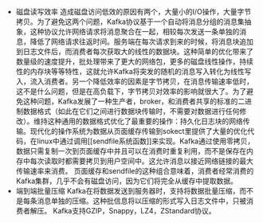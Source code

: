 - 磁盘读写效率
造成磁盘访问低效的原因有两个，大量小的I/O操作，大量字节拷贝。为了避免这两个问题，Kafka协议基于一个自动将消息分组的消息集抽象，这种协议允许网络请求将消息聚合在一起，相较每次发送一条单独的消息，降低了网络请求往返时间。服务端在每次请求到来的时候，将消息块追加到日志文件后，而消费者每次获取大的线性的数据块。这种简单的优化带来了数量级的速度提升，批处理带来了更大的网络包，更多的磁盘线性操作，持续性的内存块等等特性，这就允许Kafka将突发的随机的消息写入转化为线性写入，流入消费者。另一个降低效率的因素是字节拷贝，在消息传输速率低时，这不是什么问题，但是在高负载下，字节拷贝对效率的影响就很大了。为了避免这种问题，Kafka发展了一种生产者，broker，和消费者共享的标准的二进制数据格式（如此在它们之间进行数据块传输时，不需要对数据进行任何修改）。维持这种通用的数据格式优化了最重要的操作：持久化日志块的网络传输。现代化的操作系统为数据从页面缓存传输到sokect里提供了大量的优化代码，在linux中通过调用[[sendfile系统函数]]来实现。Kafka通过使用零拷贝，数据只需复制一次到页面缓存中并且可以在消费时重复利用，而不是保存在内存中每次读取时都需要拷贝到用户空间中。这允许消息以接近网络链接的最大传输速率来消费。
页面缓存和sendfile的这种组合意味着，消费者经常消费的Kafka集群，几乎不会有磁盘访问，因为它们将完全从缓存中提取数据。
- 端到端批量压缩
Kafka在将数据发送到服务器时，支持将数据批量压缩，而不是每条消息单独的压缩。这种批信息将以压缩的形式写入日志文件中，只被消费者解压。
Kafka支持GZIP，Snappy，LZ4，ZStandard协议。